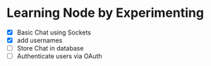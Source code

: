 # Learning Node by Experimenting


- [x] Basic Chat using Sockets
- [x] add usernames
- [ ] Store Chat in database
- [ ] Authenticate users via OAuth